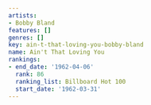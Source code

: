 ```yaml
---
artists:
- Bobby Bland
features: []
genres: []
key: ain-t-that-loving-you-bobby-bland
name: Ain't That Loving You
rankings:
- end_date: '1962-04-06'
  rank: 86
  ranking_list: Billboard Hot 100
  start_date: '1962-03-31'
---
```


